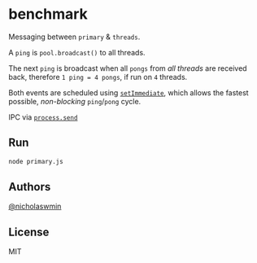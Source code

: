 # benchmark

Messaging between `primary` & `threads`.

A `ping` is `pool.broadcast()` to all threads.  

The next `ping` is broadcast when all `pongs` from *all threads* are 
received back, therefore `1 ping = 4 pongs`, if run on `4` threads.

Both events are scheduled using [`setImmediate`][setimmediate], which allows 
the fastest possible, *non-blocking* `ping`/`pong` cycle.

IPC via [`process.send`][procsend]

## Run

```bash
node primary.js
```

## Authors

[@nicholaswmin][nicholaswmin]

## License 

MIT

[procsend]: https://nodejs.org/api/process.html#processsendmessage-sendhandle-options-callback
[setimmediate]: https://nodejs.org/en/learn/asynchronous-work/understanding-setimmediate

[nicholaswmin]: https://github.com/nicholaswmin
